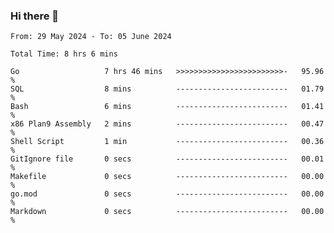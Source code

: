 ### Hi there 👋

<!--
**zhumeme/zhumeme** is a ✨ _special_ ✨ repository because its `README.md` (this file) appears on your GitHub profile.

Here are some ideas to get you started:

- 🔭 I’m currently working on ...
- 🌱 I’m currently learning ...
- 👯 I’m looking to collaborate on ...
- 🤔 I’m looking for help with ...
- 💬 Ask me about ...
- 📫 How to reach me: ...
- 😄 Pronouns: ...
- ⚡ Fun fact: ...
-->

<!--START_SECTION:waka-->

```all_time
From: 29 May 2024 - To: 05 June 2024

Total Time: 8 hrs 6 mins

Go                   7 hrs 46 mins   >>>>>>>>>>>>>>>>>>>>>>>>-   95.96 %
SQL                  8 mins          -------------------------   01.79 %
Bash                 6 mins          -------------------------   01.41 %
x86 Plan9 Assembly   2 mins          -------------------------   00.47 %
Shell Script         1 min           -------------------------   00.36 %
GitIgnore file       0 secs          -------------------------   00.01 %
Makefile             0 secs          -------------------------   00.00 %
go.mod               0 secs          -------------------------   00.00 %
Markdown             0 secs          -------------------------   00.00 %
```

<!--END_SECTION:waka-->
